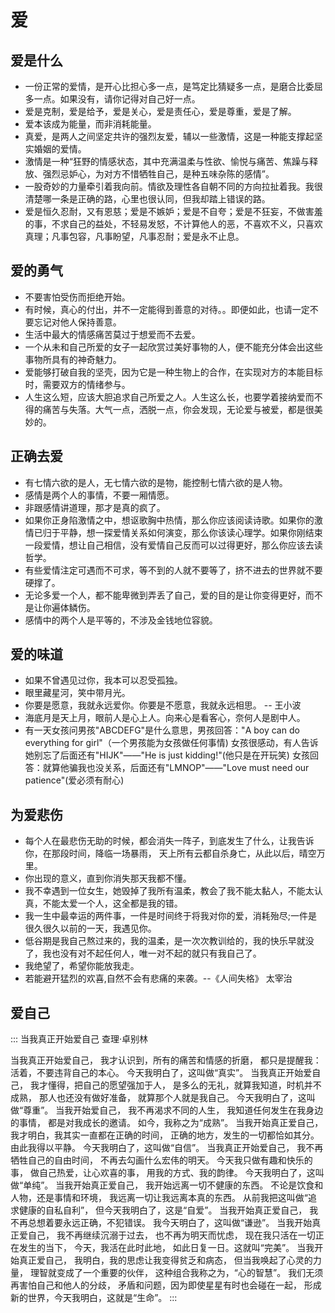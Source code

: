 # 爱

## 爱是什么

- 一份正常的爱情，是开心比担心多一点，是笃定比猜疑多一点，是磨合比委屈多一点。如果没有，请你记得对自己好一点。
- 爱是克制，爱是给予，爱是关心，爱是责任心，爱是尊重，爱是了解。
- 爱本该成为能量，而非消耗能量。
- 真爱，是两人之间坚定共许的强烈友爱，辅以一些激情，这是一种能支撑起坚实婚姻的爱情。
- 激情是一种“狂野的情感状态，其中充满温柔与性欲、愉悦与痛苦、焦躁与释放、强烈忌妒心，为对方不惜牺牲自己，是种五味杂陈的感情”。
- 一股奇妙的力量牵引着我向前。情欲及理性各自朝不同的方向拉扯着我。我很清楚哪一条是正确的路，心里也很认同，但我却踏上错误的路。
- 爱是恒久忍耐，又有恩慈；爱是不嫉妒；爱是不自夸；爱是不狂妄，不做害羞的事，不求自己的益处，不轻易发怒，不计算他人的恶，不喜欢不义，只喜欢真理；凡事包容，凡事盼望，凡事忍耐；爱是永不止息。


## 爱的勇气

- 不要害怕受伤而拒绝开始。
- 有时候，真心的付出，并不一定能得到善意的对待。。即便如此，也请一定不要忘记对他人保持善意。
- 生活中最大的情感痛苦莫过于想爱而不去爱。
- 一个从未和自己所爱的女子一起欣赏过美好事物的人，便不能充分体会出这些事物所具有的神奇魅力。
- 爱能够打破自我的坚壳，因为它是一种生物上的合作，在实现对方的本能目标时，需要双方的情绪参与。
- 人生这么短，应该大胆追求自己所爱之人。人生这么长，也要学着接纳爱而不得的痛苦与失落。大气一点，洒脱一点，你会发现，无论爱与被爱，都是很美妙的。


## 正确去爱

- 有七情六欲的是人，无七情六欲的是物，能控制七情六欲的是人物。
- 感情是两个人的事情，不要一厢情愿。
- 非跟感情讲道理，那才是真的疯了。
- 如果你正身陷激情之中，想讴歌胸中热情，那么你应该阅读诗歌。如果你的激情已归于平静，想一探爱情关系如何演变，那么你该读心理学。如果你刚结束一段爱情，想让自己相信，没有爱情自己反而可以过得更好，那么你应该去读哲学。
- 有些爱情注定可遇而不可求，等不到的人就不要等了，挤不进去的世界就不要硬撑了。
- 无论多爱一个人，都不能卑微到弄丢了自己，爱的目的是让你变得更好，而不是让你遍体鳞伤。
- 感情中的两个人是平等的，不涉及金钱地位容貌。


## 爱的味道

- 如果不曾遇见过你，我本可以忍受孤独。
- 眼里藏星河，笑中带月光。
- 你要是愿意，我就永远爱你。你要是不愿意，我就永远相思。 -- 王小波
- 海底月是天上月，眼前人是心上人。向来心是看客心，奈何人是剧中人。
- 有一天女孩问男孩"ABCDEFG"是什么意思，男孩回答："A boy can do everything for girl"（一个男孩能为女孩做任何事情) 女孩很感动，有人告诉她别忘了后面还有"HIJK"――"He is just kidding!"(他只是在开玩笑) 女孩回答：就算他骗我也没关系，后面还有"LMNOP"――"Love must need our patience"(爱必须有耐心)


## 为爱悲伤

- 每个人在最悲伤无助的时候，都会消失一阵子，到底发生了什么，让我告诉你，在那段时间，降临一场暴雨， 天上所有云都自杀身亡，从此以后，晴空万里。
- 你出现的意义，直到你消失那天我都不懂。
- 我不幸遇到一位女生，她毁掉了我所有温柔，教会了我不能太黏人，不能太认真，不能太爱一个人，这全都是我的错。
- 我一生中最幸运的两件事，一件是时间终于将我对你的爱，消耗殆尽;一件是很久很久以前的一天，我遇见你。
- 低谷期是我自己熬过来的，我的温柔，是一次次教训给的，我的快乐早就没了，我也没有对不起任何人，唯一对不起的就只有我自己了。
- 我绝望了，希望你能放我走。
- 若能避开猛烈的欢喜,自然不会有悲痛的来袭。--《人间失格》 太宰治


## 爱自己

:::
当我真正开始爱自己
查理·卓别林

当我真正开始爱自己，
我才认识到，所有的痛苦和情感的折磨，
都只是提醒我：活着，不要违背自己的本心。
今天我明白了，这叫做“真实”。
当我真正开始爱自己，
我才懂得，把自己的愿望强加于人，
是多么的无礼，就算我知道，时机并不成熟，
那人也还没有做好准备，
就算那个人就是我自己。
今天我明白了，这叫做“尊重”。
当我开始爱自己，
我不再渴求不同的人生，
我知道任何发生在我身边的事情，
都是对我成长的邀请。
如今，我称之为“成熟”。
当我开始真正爱自己，
我才明白，我其实一直都在正确的时间，
正确的地方，发生的一切都恰如其分。
由此我得以平静。
今天我明白了，这叫做“自信”。
当我真正开始爱自己，
我不再牺牲自己的自由时间，
不再去勾画什么宏伟的明天。
今天我只做有趣和快乐的事，
做自己热爱，让心欢喜的事，
用我的方式、我的韵律。
今天我明白了，这叫做“单纯”。
当我开始真正爱自己，
我开始远离一切不健康的东西。
不论是饮食和人物，还是事情和环境，
我远离一切让我远离本真的东西。
从前我把这叫做“追求健康的自私自利”，
但今天我明白了，这是“自爱”。
当我开始真正爱自己，
我不再总想着要永远正确，不犯错误。
我今天明白了，这叫做“谦逊”。
当我开始真正爱自己，
我不再继续沉溺于过去，
也不再为明天而忧虑，
现在我只活在一切正在发生的当下，
今天，我活在此时此地，
如此日复一日。这就叫“完美”。
当我开始真正爱自己，
我明白，我的思虑让我变得贫乏和病态，
但当我唤起了心灵的力量，
理智就变成了一个重要的伙伴，
这种组合我称之为，“心的智慧”。
我们无须再害怕自己和他人的分歧，
矛盾和问题，因为即使星星有时也会碰在一起，
形成新的世界，今天我明白，这就是“生命”。
:::
